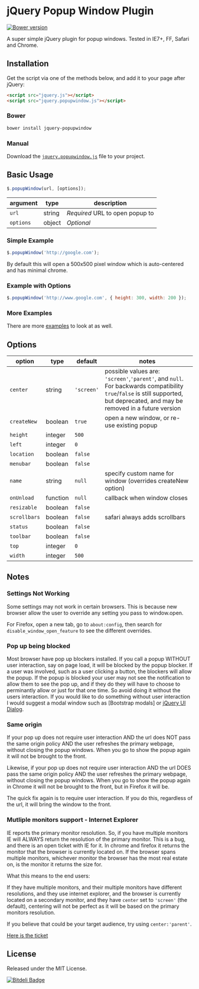 # jQuery Popup Window Plugin

[![Bower version](https://badge.fury.io/bo/jquery-popupwindow.png)](http://badge.fury.io/bo/jquery-popupwindow)

A super simple jQuery plugin for popup windows. Tested in IE7+, FF, Safari and
Chrome.

## Installation

Get the script via one of the methods below, and add it to your page after
jQuery:

```html
<script src="jquery.js"></script>
<script src="jquery.popupwindow.js"></script>
```

### Bower

```bash
bower install jquery-popupwindow
```

### Manual

Download the [`jquery.popupwindow.js`][script] file to your project.

## Basic Usage

```javascript
$.popupWindow(url, [options]);
```

| argument   | type   | description                     |
|------------|--------|---------------------------------|
| `url`      | string | *Required* URL to open popup to |
| `options`  | object | *Optional*                      |

### Simple Example

```javascript
$.popupWindow('http://google.com');
```

By default this will open a 500x500 pixel window which is auto-centered and has
minimal chrome.

### Example with Options

```javascript
$.popupWindow('http://www.google.com', { height: 300, width: 200 });
```

### More Examples

There are more [examples] to look at as well.

## Options

| option       | type     | default | notes |
|--------------|----------|---------|-------|
| `center`     | string   | `'screen'`| possible values are: `'screen'`,`'parent'`, and `null`. For backwards compatibility `true`/`false` is still supported, but deprecated, and may be removed in a future version |
| `createNew`  | boolean  | `true`  | open a new window, or re-use existing popup |
| `height`     | integer  | `500`   |       |
| `left`       | integer  | `0`     |       |
| `location`   | boolean  | `false` |       |
| `menubar`    | boolean  | `false` |       |
| `name`       | string   | `null`  | specify custom name for window (overrides createNew option) |
| `onUnload`   | function | `null`  | callback when window closes |
| `resizable`  | boolean  | `false` |       |
| `scrollbars` | boolean  | `false` | safari always adds scrollbars |
| `status`     | boolean  | `false` |       |
| `toolbar`    | boolean  | `false` |       |
| `top`        | integer  | `0`     |       |
| `width`      | integer  | `500`   |       |

## Notes

### Settings Not Working

Some settings may not work in certain browsers. This is because new browser
allow the user to override any setting you pass to window.open.

For Firefox, open a new tab, go to `about:config`, then search for
`disable_window_open_feature` to see the different overrides.

### Pop up being blocked

Most browser have pop up blockers installed. If you call a popup WITHOUT user
interaction, say on page load, it will be blocked by the popup blocker. If a
user was involved, such as a user clicking a button, the blockers will allow
the popup. If the popup is blocked your user may not see the notification to
allow them to see the pop up, and if they do they will have to choose to
perminantly allow or just for that one time. So avoid doing it without the
users interaction. If you would like to do something without user interaction I
would suggest a modal window such as [Bootstrap modals] or [jQuery UI Dialog].

[Boostrap modals]:  http://getbootstrap.com/javascript/#modals
[jQuery UI Dialog]: http://jqueryui.com/dialog/

### Same origin

If your pop up does not require user interaction AND the url does NOT pass the
same origin policy AND the user refreshes the primary webpage, without closing
the popup windows. When you go to show the popup again it will not be brought
to the front.

Likewise, if your pop up does not require user interaction AND the url DOES
pass the same origin policy AND the user refreshes the primary webpage, without
closing the popup windows. When you go to show the popup again in Chrome it
will not be brought to the front, but in Firefox it will be.

The quick fix again is to require user interaction. If you do this, regardless
of the url, it will bring the window to the front.

### Mutliple monitors support - Internet Explorer

IE reports the primary monitor resolution. So, if you have multiple monitors IE
will ALWAYS return the resolution of the primary monitor. This is a bug, and
there is an open ticket with IE for it. In chrome and firefox it returns the
monitor that the browser is currently located on. If the browser spans multiple
monitors, whichever monitor the browser has the most real estate on, is the
monitor it returns the size for.

What this means to the end users:

If they have multiple monitors, and their multiple monitors have different
resolutions, and they use internet explorer, and the browser is currently
located on a secondary monitor, and they have `center` set to `'screen'` (the
default), centering will not be perfect as it will be based on the primary
monitors resolution.

If you believe that could be your target audience, try using `center:'parent'`.

[Here is the ticket](https://connect.microsoft.com/IE/feedback/details/856470/ie11-javascript-screen-height-still-gives-wrong-value-on-secondary-monitor)

## License

Released under the MIT License.

[![Bitdeli Badge](https://d2weczhvl823v0.cloudfront.net/mkdynamic/jquery-popupwindow/trend.png)](https://bitdeli.com/free "Bitdeli Badge")

[script]: https://github.com/mkdynamic/jquery-popupwindow/raw/master/jquery.popupwindow.js
[examples]: https://github.com/mkdynamic/jquery-popupwindow/blob/master/example.html
